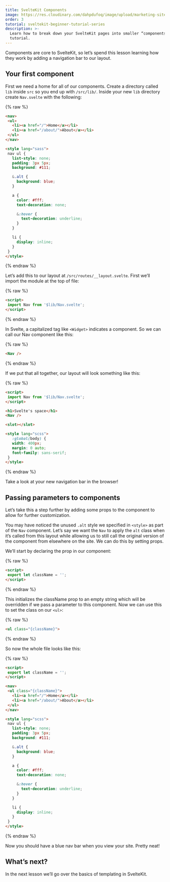 ```yaml
---
title: SvelteKit Components
image: https://res.cloudinary.com/dahpdufoq/image/upload/marketing-site/tutorial-sveltekit.png
order: 3
tutorial: sveltekit-beginner-tutorial-series
description: >-
  Learn how to break down your SvelteKit pages into smaller “components” in this
  tutorial.
---
```


Components are core to SvelteKit, so let’s spend this lesson learning how they work by adding a navigation bar to our layout.

## Your first component

First we need a home for all of our components. Create a directory called `lib` inside `src` so you end up with `/src/lib/`. Inside your new `lib` directory create `Nav.svelte` with the following:

{% raw %}
 ```html
<nav>
  <ul>
    <li><a href="/">Home</a></li>
    <li><a href="/about/">About</a></li>
  </ul>
</nav>

<style lang="sass">
  nav ul {
    list-style: none;
    padding: 3px 5px;
    background: #111;

    &.alt {
      background: blue;
    }

    a {
      color: #fff;
      text-decoration: none;

      &:hover {
        text-decoration: underline;
      }
    }

    li {
      display: inline;
    }
  }
</style>
```
{% endraw %}

Let’s add this to our layout at `/src/routes/__layout.svelte`. First we’ll import the module at the top of file:

{% raw %}
 ```html
<script>
  import Nav from '$lib/Nav.svelte';
</script>
```
{% endraw %}

In Svelte, a capitalized tag like `<Widget>` indicates a component. So we can call our Nav component like this:

{% raw %}
 ```html
<Nav />
```
{% endraw %}

If we put that all together, our layout will look something like this:

{% raw %}
 ```html
<script>
  import Nav from '$lib/Nav.svelte';
</script>

<h1>Svelte's space</h1>
<Nav />

<slot></slot>

<style lang="scss">
    :global(body) {
    width: 400px;
    margin: 0 auto;
    font-family: sans-serif;
  }
</style>
```
{% endraw %}

Take a look at your new navigation bar in the browser\!

## Passing parameters to components

Let’s take this a step further by adding some props to the component to allow for further customization.

You may have noticed the unused `.alt` style we specified in `<style>` as part of the `Nav` component. Let’s say we want the `Nav` to apply the `alt` class when it’s called from this layout while allowing us to still call the original version of the component from elsewhere on the site. We can do this by setting props.

We’ll start by declaring the prop in our component:

{% raw %}
 ```html
<script>
  export let className = '';
</script>
```
{% endraw %}

This initializes the className prop to an empty string which will be overridden if we pass a parameter to this component. Now we can use this to set the class on our `<ul>`\:

{% raw %}
 ```html
<ul class="{className}">
```
{% endraw %}

So now the whole file looks like this:

{% raw %}
 ```html
<script>
  export let className = '';
</script>

<nav>
  <ul class="{className}">
    <li><a href="/">Home</a></li>
    <li><a href="/about/">About</a></li>
  </ul>
</nav>

<style lang="scss">
  nav ul {
    list-style: none;
    padding: 3px 5px;
    background: #111;

    &.alt {
      background: blue;
    }

    a {
      color: #fff;
      text-decoration: none;

      &:hover {
        text-decoration: underline;
      }
    }

    li {
      display: inline;
    }
  }
</style>
```
{% endraw %}

Now you should have a blue nav bar when you view your site. Pretty neat\!

## What’s next?

In the next lesson we’ll go over the basics of templating in SvelteKit.
